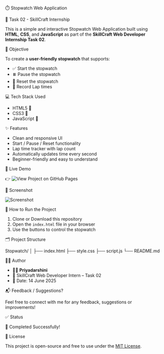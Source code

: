 ⏱️ Stopwatch Web Application

📌 Task 02 - SkillCraft Internship

This is a simple and interactive Stopwatch Web Application built using **HTML**, **CSS**, and **JavaScript** as part of the **SkillCraft Web Developer Internship Task 02**.

🎯 Objective

To create a **user-friendly stopwatch** that supports:
- ✅ Start the stopwatch
- ⏸️ Pause the stopwatch
- 🔁 Reset the stopwatch
- 📍 Record Lap times

 💻 Tech Stack Used

- HTML5 🧱
- CSS3 🎨
- JavaScript 🧠

✨ Features

- Clean and responsive UI
- Start / Pause / Reset functionality
- Lap time tracker with lap count
- Automatically updates time every second
- Beginner-friendly and easy to understand

🚀 Live Demo

👉 ![View Project on GitHub Pages](https://DarshiniRaja.github.io/SCT_WD_02/)

 📸 Screenshot
 
![Screenshot ](https://github.com/user-attachments/assets/221adfd2-86b2-4231-b68a-4a1910594d55)



🚀 How to Run the Project

1. Clone or Download this repository
2. Open the `index.html` file in your browser
3. Use the buttons to control the stopwatch

🗂️ Project Structure

Stopwatch/
│
├── index.html 
├── style.css 
├── script.js
└── README.md 

🧑‍💻 Author

- 👩‍💻 **Priyadarshini**
- 🌟 SkillCraft Web Developer Intern – Task 02
- 📅 Date: 14 June 2025

📬 Feedback / Suggestions?

Feel free to connect with me for any feedback, suggestions or improvements!

 ✅ Status

🎉 Completed Successfully!

📜 License

This project is open-source and free to use under the [MIT License](LICENSE).











